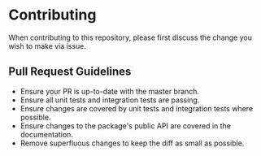 # Contributing

When contributing to this repository, please first discuss the change you wish to make via issue.

## Pull Request Guidelines

* Ensure your PR is up-to-date with the master branch.
* Ensure all unit tests and integration tests are passing.
* Ensure changes are covered by unit tests and integration tests where possible.
* Ensure changes to the package's public API are covered in the documentation. 
* Remove superfluous changes to keep the diff as small as possible.
